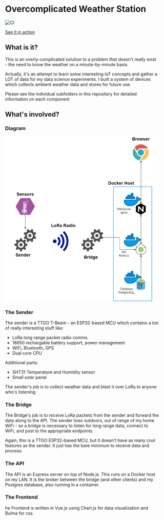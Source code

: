 # Overcomplicated Weather Station

![CI](https://github.com/jvb93/OvercomplicatedWeatherStation/workflows/CI/badge.svg)

[See it in action](http://jvbuntu2.asuscomm.com:8080/)

## What is it?

This is an overly-complicated solution to a problem that doesn't really exist - the need to know the weather on a minute-by-minute basis.

Actually, it's an attempt to learn some interesting IoT concepts and gather a LOT of data for my data science experiments. I built a system of devices which collects ambient weather data and stores for future use.

Please see the individual subfolders in this repository for detailed information on each component

## What's involved?

### Diagram

!['diagram'](/images/diagram.png)

### The Sender

The sender is a TTGO T-Beam - an ESP32-based MCU which contains a ton of really interesting stuff like:

- LoRa long range packet radio comms
- 18650 rechargable battery support, power management
- WiFi, Bluetooth, GPS
- Dual core CPU

Additional parts:

- SHT31 Temperature and Humidity sensor
- Small solar panel

The sender's job is to collect weather data and blast it over LoRa to anyone who's listening.

### The Bridge

The Bridge's job is to receive LoRa packets from the sender and forward the data along to the API. The sender lives outdoors, out of range of my home WiFi - so a bridge is necessary to listen for long range data, connect to WiFi, and post to the appropriate endpoints.

Again, this is a TTGO ESP32-based MCU, but it doesn't have as many cool features as the sender. It just has the bare minimum to receive data and process.

### The API

The API is an Express server on top of Node.js. This runs on a Docker host on my LAN. It is the broker between the bridge (and other clients) and my Postgres database, also running in a container.

### The Frontend

he Frontend is written in Vue.js using Chart.js for data visualization and Bulma for css
